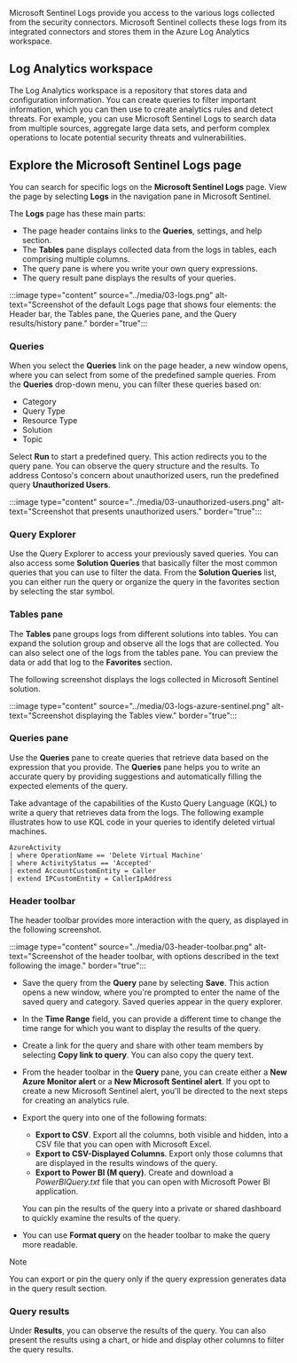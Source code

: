 Microsoft Sentinel Logs provide you access to the various logs collected from the security connectors. Microsoft Sentinel collects these logs from its integrated connectors and stores them in the Azure Log Analytics workspace.

## Log Analytics workspace

The Log Analytics workspace is a repository that stores data and configuration information. You can create queries to filter important information, which you can then use to create analytics rules and detect threats.
For example, you can use Microsoft Sentinel Logs to search data from multiple sources, aggregate large data sets, and perform complex operations to locate potential security threats and vulnerabilities.

## Explore the Microsoft Sentinel Logs page

You can search for specific logs on the **Microsoft Sentinel Logs** page. View the page by selecting **Logs** in the navigation pane in Microsoft Sentinel.

The **Logs** page has these main parts:

- The page header contains links to the **Queries**, settings, and help section.
- The **Tables** pane displays collected data from the logs in tables, each comprising multiple columns.
- The query pane is where you write your own query expressions.
- The query result pane displays the results of your queries.

:::image type="content" source="../media/03-logs.png" alt-text="Screenshot of the default Logs page that shows four elements: the Header bar, the Tables pane, the Queries pane, and the Query results/history pane." border="true":::

### Queries

When you select the **Queries** link on the page header, a new window opens, where you can select from some of the predefined sample queries. From the **Queries** drop-down menu, you can filter these queries based on:

- Category
- Query Type
- Resource Type
- Solution
- Topic

Select **Run** to start a predefined query. This action redirects you to the query pane. You can observe the query structure and the results. To address Contoso's concern about unauthorized users, run the predefined query **Unauthorized Users**.

:::image type="content" source="../media/03-unauthorized-users.png" alt-text="Screenshot that presents unauthorized users." border="true":::

### Query Explorer

Use the Query Explorer to access your previously saved queries. You can also access some **Solution Queries** that basically filter the most common queries that you can use to filter the data. From the **Solution Queries** list, you can either run the query or organize the query in the favorites section by selecting the star symbol.

### Tables pane

The **Tables** pane groups logs from different solutions into tables. You can expand the solution group and observe all the logs that are collected. You can also select one of the logs from the tables pane. You can preview the data or add that log to the **Favorites** section.

The following screenshot displays the logs collected in Microsoft Sentinel solution.

:::image type="content" source="../media/03-logs-azure-sentinel.png" alt-text="Screenshot displaying the Tables view." border="true":::

### Queries pane

Use the **Queries** pane to create queries that retrieve data based on the expression that you provide. The **Queries** pane helps you to write an accurate query by providing suggestions and automatically filling the expected elements of the query.

Take advantage of the capabilities of the Kusto Query Language (KQL) to write a query that retrieves data from the logs. The following example illustrates how to use KQL code in your queries to identify deleted virtual machines.

```kusto
AzureActivity
| where OperationName == 'Delete Virtual Machine'
| where ActivityStatus == 'Accepted'
| extend AccountCustomEntity = Caller
| extend IPCustomEntity = CallerIpAddress
```

### Header toolbar

The header toolbar provides more interaction with the query, as displayed in the following screenshot.

:::image type="content" source="../media/03-header-toolbar.png" alt-text="Screenshot of the header toolbar, with options described in the text following the image." border="true":::

- Save the query from the **Query** pane by selecting **Save**. This action opens a new window, where you're prompted to enter the name of the saved query and category. Saved queries appear in the query explorer.
- In the **Time Range** field, you can provide a different time to change the time range for which you want to display the results of the query.
- Create a link for the query and share with other team members by selecting **Copy link to query**. You can also copy the query text.
- From the header toolbar in the **Query** pane, you can create either a **New Azure Monitor alert** or a **New Microsoft Sentinel alert**. If you opt to create a new Microsoft Sentinel alert, you'll be directed to the next steps for creating an analytics rule.
- Export the query into one of the following formats:

  - **Export to CSV**. Export all the columns, both visible and hidden, into a CSV file that you can open with Microsoft Excel.
  - **Export to CSV-Displayed Columns**. Export only those columns that are displayed in the results windows of the query.
  - **Export to Power BI (M query)**. Create and download a *PowerBIQuery.txt* file that you can open with Microsoft Power BI application.

  You can pin the results of the query into a private or shared dashboard to quickly examine the results of the query.

- You can use **Format query** on the header toolbar to make the query more readable.

> [!NOTE]
> You can export or pin the query only if the query expression generates data in the query result section.

### Query results

Under **Results**, you can observe the results of the query. You can also present the results using a chart, or hide and display other columns to filter the query results.
